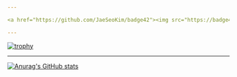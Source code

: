 ```yaml
---

<a href="https://github.com/JaeSeoKim/badge42"><img src="https://badge42.vercel.app/api/v2/cl9smgnrq00250fju0ztclesb/stats?cursusId=21&coalitionId=80" alt="yes-slim's 42 stats" /></a>

---
```


[![trophy](https://github-profile-trophy.vercel.app/?username=ryo-ma&theme=dracula)](https://github.com/ryo-ma/github-profile-trophy)

---

[![Anurag's GitHub stats](https://github-readme-stats.vercel.app/api?username=BL4Z3_y)](https://github.com/anuraghazra/github-readme-stats)
